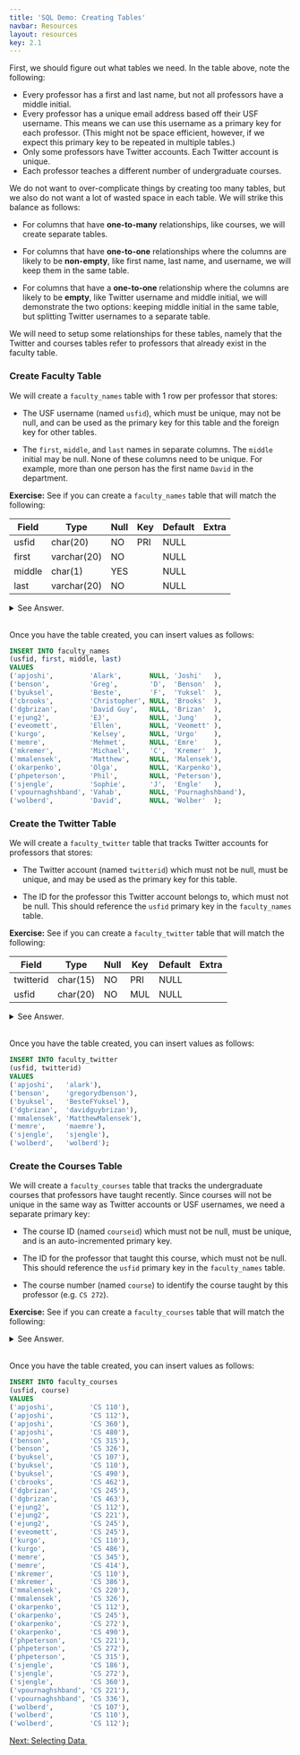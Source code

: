 ```yaml
---
title: 'SQL Demo: Creating Tables'
navbar: Resources
layout: resources
key: 2.1
---
```


<style>
table {
  width: auto !important;
}

.content figure {
  text-align: unset;
}
</style>

First, we should figure out what tables we need. In the table above, note the following:

  - Every professor has a first and last name, but not all professors have a middle initial.
  - Every professor has a unique email address based off their USF username. This means we can use this username as a primary key for each professor. (This might not be space efficient, however, if we expect this primary key to be repeated in multiple tables.)
  - Only some professors have Twitter accounts. Each Twitter account is unique.
  - Each professor teaches a different number of undergraduate courses.

We do not want to over-complicate things by creating too many tables, but we also do not want a lot of wasted space in each table. We will strike this balance as follows:

  - For columns that have **one-to-many** relationships, like courses, we will create separate tables.

  - For columns that have **one-to-one** relationships where the columns are likely to be **non-empty**, like first name, last name, and username, we will keep them in the same table.

  - For columns that have a **one-to-one** relationship where the columns are likely to be **empty**, like Twitter username and middle initial, we will demonstrate the two options: keeping middle initial in the same table, but splitting Twitter usernames to a separate table.

We will need to setup some relationships for these tables, namely that the Twitter and courses tables refer to professors that already exist in the faculty table.

### Create Faculty Table

We will create a `faculty_names` table with 1 row per professor that stores:

  - The USF username (named `usfid`), which must be unique, may not be null, and can be used as the primary key for this table and the foreign key for other tables.

  - The `first`, `middle`, and `last` names in separate columns. The `middle` initial may be null. None of these columns need to be unique. For example, more than one person has the first name `David` in the department.

**Exercise:** See if you can create a `faculty_names` table that will match the following:

| Field  | Type        | Null | Key | Default | Extra |
|--------|-------------|------|-----|---------|-------|
| usfid  | char(20)    | NO   | PRI | NULL    |       |
| first  | varchar(20) | NO   |     | NULL    |       |
| middle | char(1)     | YES  |     | NULL    |       |
| last   | varchar(20) | NO   |     | NULL    |       |

<details>
<summary>See Answer.</summary>

{% highlight sql %}
CREATE TABLE faculty_names (
  usfid   CHAR(20)    NOT NULL PRIMARY KEY,
  first   VARCHAR(20) NOT NULL,
  middle  CHAR(1),
  last    VARCHAR(20) NOT NULL
);
{% endhighlight %}

</details><br/>

Once you have the table created, you can insert values as follows:

```sql
INSERT INTO faculty_names
(usfid, first, middle, last)
VALUES
('apjoshi',         'Alark',       NULL, 'Joshi'   ),
('benson',          'Greg',        'D',  'Benson'  ),
('byuksel',         'Beste',       'F',  'Yuksel'  ),
('cbrooks',         'Christopher', NULL, 'Brooks'  ),
('dgbrizan',        'David Guy',   NULL, 'Brizan'  ),
('ejung2',          'EJ',          NULL, 'Jung'    ),
('eveomett',        'Ellen',       NULL, 'Veomett' ),
('kurgo',           'Kelsey',      NULL, 'Urgo'    ),
('memre',           'Mehmet',      NULL, 'Emre'    ),
('mkremer',         'Michael',     'C',  'Kremer'  ),
('mmalensek',       'Matthew',     NULL, 'Malensek'),
('okarpenko',       'Olga',        NULL, 'Karpenko'),
('phpeterson',      'Phil',        NULL, 'Peterson'),
('sjengle',         'Sophie',      'J',  'Engle'   ),
('vpournaghshband', 'Vahab',       NULL, 'Pournaghshband'),
('wolberd',         'David',       NULL, 'Wolber'  );
```

### Create the Twitter Table

We will create a `faculty_twitter` table that tracks Twitter accounts for professors that stores:

  - The Twitter account (named `twitterid`) which must not be null, must be unique, and may be used as the primary key for this table.

  - The ID for the professor this Twitter account belongs to, which must not be null. This should reference the `usfid` primary key in the `faculty_names` table.

**Exercise:** See if you can create a `faculty_twitter` table that will match the following:

| Field     | Type     | Null | Key | Default | Extra |
|-----------|----------|------|-----|---------|-------|
| twitterid | char(15) | NO   | PRI | NULL    |       |
| usfid     | char(20) | NO   | MUL | NULL    |       |

<details>
<summary>See Answer.</summary>

{% highlight sql %}
CREATE TABLE faculty_twitter (
  twitterid   CHAR(15) NOT NULL PRIMARY KEY,
  usfid       CHAR(20) NOT NULL,
  FOREIGN KEY (usfid)
  REFERENCES  faculty_names (usfid)
);
{% endhighlight %}

</details><br/>

Once you have the table created, you can insert values as follows:

```sql
INSERT INTO faculty_twitter
(usfid, twitterid)
VALUES
('apjoshi',   'alark'),
('benson',    'gregorydbenson'),
('byuksel',   'BesteFYuksel'),
('dgbrizan',  'davidguybrizan'),
('mmalensek', 'MatthewMalensek'),
('memre',     'maemre'),
('sjengle',   'sjengle'),
('wolberd',   'wolberd');
```

### Create the Courses Table

We will create a `faculty_courses` table that tracks the undergraduate courses that professors have taught recently. Since courses will not be unique in the same way as Twitter accounts or USF usernames, we need a separate primary key:

  - The course ID (named `courseid`) which must not be null, must be unique, and is an auto-incremented primary key.

  - The ID for the professor that taught this course, which must not be null. This should reference the `usfid` primary key in the `faculty_names` table.

  - The course number (named `course`) to identify the course taught by this professor (e.g. `CS 272`).

**Exercise:** See if you can create a `faculty_courses` table that will match the following:

<details>
<summary>See Answer.</summary>

{% highlight sql %}
CREATE TABLE faculty_courses (
  courseid INTEGER  NOT NULL AUTO_INCREMENT PRIMARY KEY,
  usfid    CHAR(20) NOT NULL,
  course   CHAR(10) NOT NULL,
  FOREIGN KEY (usfid)
  REFERENCES  faculty_names (usfid)
);
{% endhighlight %}

</details><br/>

Once you have the table created, you can insert values as follows:

```sql
INSERT INTO faculty_courses
(usfid, course)
VALUES
('apjoshi',         'CS 110'),
('apjoshi',         'CS 112'),
('apjoshi',         'CS 360'),
('apjoshi',         'CS 480'),
('benson',          'CS 315'),
('benson',          'CS 326'),
('byuksel',         'CS 107'),
('byuksel',         'CS 110'),
('byuksel',         'CS 490'),
('cbrooks',         'CS 462'),
('dgbrizan',        'CS 245'),
('dgbrizan',        'CS 463'),
('ejung2',          'CS 112'),
('ejung2',          'CS 221'),
('ejung2',          'CS 245'),
('eveomett',        'CS 245'),
('kurgo',           'CS 110'),
('kurgo',           'CS 486'),
('memre',           'CS 345'),
('memre',           'CS 414'),
('mkremer',         'CS 110'),
('mkremer',         'CS 386'),
('mmalensek',       'CS 220'),
('mmalensek',       'CS 326'),
('okarpenko',       'CS 112'),
('okarpenko',       'CS 245'),
('okarpenko',       'CS 272'),
('okarpenko',       'CS 490'),
('phpeterson',      'CS 221'),
('phpeterson',      'CS 272'),
('phpeterson',      'CS 315'),
('sjengle',         'CS 186'),
('sjengle',         'CS 272'),
('sjengle',         'CS 360'),
('vpournaghshband', 'CS 221'),
('vpournaghshband', 'CS 336'),
('wolberd',         'CS 107'),
('wolberd',         'CS 110'),
('wolberd',         'CS 112');
```

<a href="sql-demo-selecting.html" class="button is-primary"><span>Next: Selecting Data</span>&nbsp;<i class="fas fa-arrow-alt-right"></i></a>
